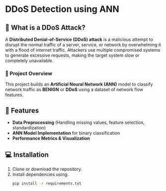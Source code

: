 # DDoS Detection using ANN  

## 📌 What is a DDoS Attack?  
A **Distributed Denial-of-Service (DDoS) attack** is a malicious attempt to disrupt the normal traffic of a server, service, or network by overwhelming it with a flood of internet traffic. Attackers use multiple compromised systems to generate excessive requests, making the target system slow or completely unavailable.  

### 🚀 Project Overview  
This project builds an **Artificial Neural Network (ANN)** model to classify network traffic as **BENIGN** or **DDoS** using a dataset of network flow features.  

## 🔹 Features  
- **Data Preprocessing** (Handling missing values, feature selection, standardization)  
- **ANN Model Implementation** for binary classification  
- **Performance Metrics & Visualization**  

## 💻 Installation  
1. Clone or download the repository.  
2. Install dependencies using:  
   ```sh
   pip install -r requirements.txt

